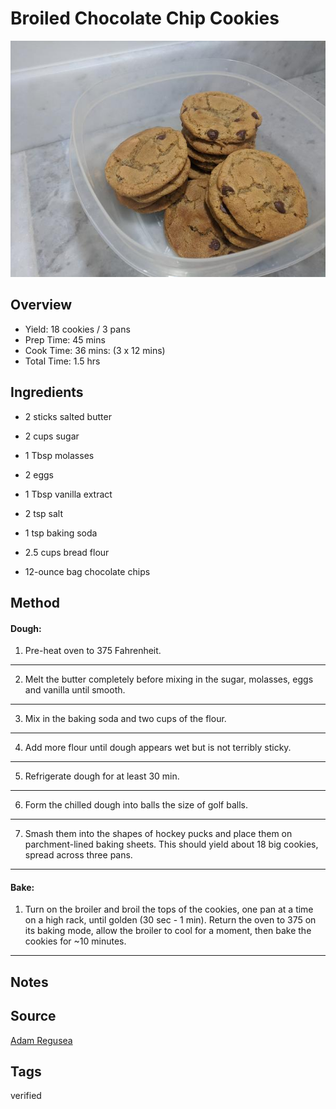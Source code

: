 # Broiled Chocolate Chip Cookies

<p align="center">
<img title="Broiled Chocolate Chip Cookies" src="../assets/broiled-chocolate-chip-cookies.jpg">
</p>

## Overview

- Yield: 18 cookies / 3 pans
- Prep Time: 45 mins
- Cook Time: 36 mins: (3 x 12 mins)
- Total Time: 1.5 hrs

## Ingredients

- 2 sticks salted butter

- 2 cups sugar

- 1 Tbsp molasses

- 2 eggs

- 1 Tbsp vanilla extract

- 2 tsp salt

- 1 tsp baking soda

- 2.5 cups bread flour

- 12-ounce bag chocolate chips

## Method

#### Dough:

1. Pre-heat oven to 375 Fahrenheit.
---

2. Melt the butter completely before mixing in the sugar, molasses, eggs and vanilla until smooth.
---

3. Mix in the baking soda and two cups of the flour.
---

4. Add more flour until dough appears wet but is not terribly sticky.
---

5. Refrigerate dough for at least 30 min.
---

6. Form the chilled dough into balls the size of golf balls.
---

7. Smash them into the shapes of hockey pucks and place them on parchment-lined baking sheets. This should yield about 18 big cookies, spread across three pans.
---

#### Bake:

1. Turn on the broiler and broil the tops of the cookies, one pan at a time on a high rack, until golden (30 sec - 1 min). Return the oven to 375 on its baking mode, allow the broiler to cool for a moment, then bake the cookies for ~10 minutes.
---

## Notes

## Source

[Adam Regusea](https://www.youtube.com/watch?v=OnGrHD1hRkk)

## Tags
verified
